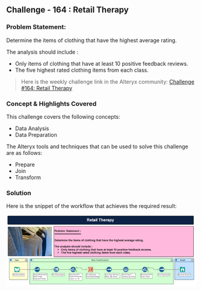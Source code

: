 ## Challenge - 164 : Retail Therapy

### Problem Statement:

Determine the items of clothing that have the highest average rating.

The analysis should include :

- Only items of clothing that have at least 10 positive feedback reviews.
- The five highest rated clothing items from each class.

> Here is the weekly challenge link in the Alteryx community: [Challenge #164: Retail Therapy][community_link]

### Concept & Highlights Covered

This challenge covers the following concepts:

- Data Analysis
- Data Preparation

The Alteryx tools and techniques that can be used to solve this challenge are as follows:

- Prepare
- Join
- Transform

### Solution

Here is the snippet of the workflow that achieves the required result:

![Workflow Snippet][wf_snp]

<!-- Links -->

[wf_snp]: ../RESOURCES/c164_wf.png
[community_link]: https://community.alteryx.com/t5/Weekly-Challenge/Challenge-164-Retail-Therapy/td-p/414754
